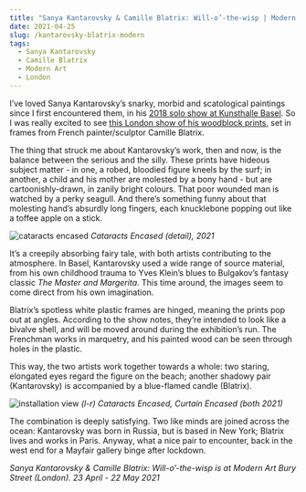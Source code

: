 ```yaml
---
title: "Sanya Kantarovsky & Camille Blatrix: Will-o’-the-wisp | Modern Art"
date: 2021-04-25
slug: /kantarovsky-blatrix-modern
tags:
  - Sanya Kantarovsky
  - Camille Blatrix
  - Modern Art
  - London
---
```


I’ve loved Sanya Kantarovsky’s snarky, morbid and scatological paintings since I first encountered them, in his [2018 solo show at Kunsthalle Basel](https://artangled.com/kantarovsky-kunsthalle). So I was really excited to see [this London show of his woodblock prints](https://modernart.net/exhibitions/sanya-kantarovsky-and-camille-blatrix), set in frames from French painter/sculptor Camille Blatrix.

The thing that struck me about Kantarovsky’s work, then and now, is the balance between the serious and the silly. These prints have hideous subject matter - in one, a robed, bloodied figure kneels by the surf; in another, a child and his mother are molested by a bony hand - but are cartoonishly-drawn, in zanily bright colours. That poor wounded man is watched by a perky seagull. And there’s something funny about that molesting hand’s absurdly long fingers, each knucklebone popping out like a toffee apple on a stick.

![cataracts encased](/kantarovsky-blatrix-modern-1.jpg)
*Cataracts Encased (detail), 2021*

It’s a creepily absorbing fairy tale, with both artists contributing to the atmosphere. In Basel, Kantarovsky used a wide range of source material, from his own childhood trauma to Yves Klein’s blues to Bulgakov’s fantasy classic *The Master and Margerita*. This time around, the images seem to come direct from his own imagination.

Blatrix’s spotless white plastic frames are hinged, meaning the prints pop out at angles. According to the show notes, they’re intended to look like a bivalve shell, and will be moved around during the exhibition’s run. The Frenchman works in marquetry, and his painted wood can be seen through holes in the plastic.

This way, the two artists work together towards a whole: two staring, elongated eyes regard the figure on the beach; another shadowy pair (Kantarovsky) is accompanied by a blue-flamed candle (Blatrix).

![installation view](/kantarovsky-blatrix-modern-2.jpg)
*(l-r) Cataracts Encased, Curtain Encased (both 2021)*

The combination is deeply satisfying. Two like minds are joined across the ocean: Kantarovsky was born in Russia, but is based in New York; Blatrix lives and works in Paris. Anyway, what a nice pair to encounter, back in the west end for a Mayfair gallery binge after lockdown.

*Sanya Kantarovsky & Camille Blatrix: Will-o’-the-wisp is at Modern Art Bury Street (London). 23 April - 22 May 2021*
